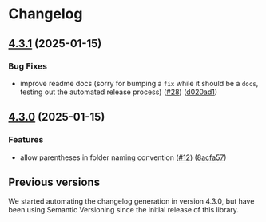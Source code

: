 # Changelog

## [4.3.1](https://github.com/CodelyTV/eslint-config-codely/compare/eslint-config-codely-v4.3.0...eslint-config-codely-v4.3.1) (2025-01-15)


### Bug Fixes

* improve readme docs (sorry for bumping a `fix` while it should be a `docs`, testing out the automated release process) ([#28](https://github.com/CodelyTV/eslint-config-codely/issues/28)) ([d020ad1](https://github.com/CodelyTV/eslint-config-codely/commit/d020ad1c4916dea6e0ba4ac5f98d19adc790f326))

## [4.3.0](https://github.com/CodelyTV/eslint-config-codely/compare/eslint-config-codely-v4.2.0...eslint-config-codely-v4.3.0) (2025-01-15)


### Features

* allow parentheses in folder naming convention ([#12](https://github.com/CodelyTV/eslint-config-codely/issues/12)) ([8acfa57](https://github.com/CodelyTV/eslint-config-codely/commit/8acfa5755f57a6f11172ed35188343e8ea99df22))

## Previous versions

We started automating the changelog generation in version 4.3.0,
but have been using Semantic Versioning since the initial release of this library.
